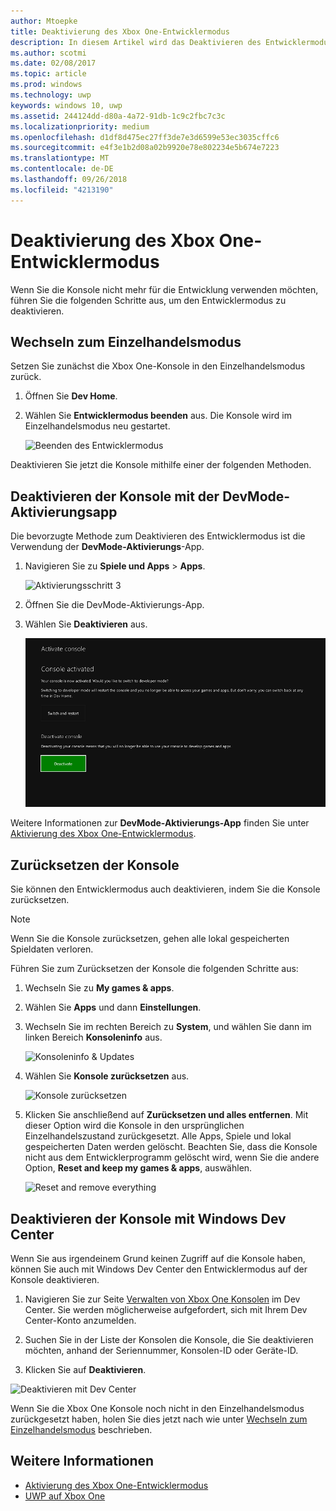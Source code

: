```yaml
---
author: Mtoepke
title: Deaktivierung des Xbox One-Entwicklermodus
description: In diesem Artikel wird das Deaktivieren des Entwicklermodus beschrieben.
ms.author: scotmi
ms.date: 02/08/2017
ms.topic: article
ms.prod: windows
ms.technology: uwp
keywords: windows 10, uwp
ms.assetid: 244124dd-d80a-4a72-91db-1c9c2fbc7c3c
ms.localizationpriority: medium
ms.openlocfilehash: d1df8d475ec27ff3de7e3d6599e53ec3035cffc6
ms.sourcegitcommit: e4f3e1b2d08a02b9920e78e802234e5b674e7223
ms.translationtype: MT
ms.contentlocale: de-DE
ms.lasthandoff: 09/26/2018
ms.locfileid: "4213190"
---
```

# <a name="xbox-one-developer-mode-deactivation"></a>Deaktivierung des Xbox One-Entwicklermodus

Wenn Sie die Konsole nicht mehr für die Entwicklung verwenden möchten, führen Sie die folgenden Schritte aus, um den Entwicklermodus zu deaktivieren.

## <a name="switch-to-retail-mode"></a>Wechseln zum Einzelhandelsmodus

Setzen Sie zunächst die Xbox One-Konsole in den Einzelhandelsmodus zurück.

1. Öffnen Sie **Dev Home**.

2. Wählen Sie **Entwicklermodus beenden** aus.  Die Konsole wird im Einzelhandelsmodus neu gestartet.  

   ![Beenden des Entwicklermodus](images/devkit-deactivation-1.png)

Deaktivieren Sie jetzt die Konsole mithilfe einer der folgenden Methoden.

## <a name="deactivate-your-console-using-the-dev-mode-activation-app"></a>Deaktivieren der Konsole mit der DevMode-Aktivierungsapp

Die bevorzugte Methode zum Deaktivieren des Entwicklermodus ist die Verwendung der **DevMode-Aktivierungs**-App. 

1. Navigieren Sie zu **Spiele und Apps** > **Apps**.
  
   ![Aktivierungsschritt 3](images/devkit-deactivation-5.png)    
   
2.  Öffnen Sie die DevMode-Aktivierungs-App.

3.  Wählen Sie **Deaktivieren** aus.
  
    ![Deaktivieren der Konsole](images/deactivation-app.png)

Weitere Informationen zur **DevMode-Aktivierungs-App** finden Sie unter [Aktivierung des Xbox One-Entwicklermodus](devkit-activation.md). 

## <a name="reset-your-console"></a>Zurücksetzen der Konsole

Sie können den Entwicklermodus auch deaktivieren, indem Sie die Konsole zurücksetzen.  

> [!NOTE]
> Wenn Sie die Konsole zurücksetzen, gehen alle lokal gespeicherten Spieldaten verloren.

Führen Sie zum Zurücksetzen der Konsole die folgenden Schritte aus:

1.  Wechseln Sie zu **My games & apps**.

2.  Wählen Sie **Apps** und dann **Einstellungen**.

3.  Wechseln Sie im rechten Bereich zu **System**, und wählen Sie dann im linken Bereich **Konsoleninfo** aus.   
   
    ![Konsoleninfo & Updates](images/devkit-deactivation-2.png)  
    
4.  Wählen Sie **Konsole zurücksetzen** aus.
    
    ![Konsole zurücksetzen](images/devkit-deactivation-3.png)
    
5.  Klicken Sie anschließend auf **Zurücksetzen und alles entfernen**. Mit dieser Option wird die Konsole in den ursprünglichen Einzelhandelszustand zurückgesetzt.  Alle Apps, Spiele und lokal gespeicherten Daten werden gelöscht. Beachten Sie, dass die Konsole nicht aus dem Entwicklerprogramm gelöscht wird, wenn Sie die andere Option, **Reset and keep my games & apps**, auswählen.  
   
    ![Reset and remove everything](images/devkit-deactivation-4.png)

## <a name="deactivate-your-console-using-windows-dev-center"></a>Deaktivieren der Konsole mit Windows Dev Center

Wenn Sie aus irgendeinem Grund keinen Zugriff auf die Konsole haben, können Sie auch mit Windows Dev Center den Entwicklermodus auf der Konsole deaktivieren.

1. Navigieren Sie zur Seite [Verwalten von Xbox One Konsolen](https://partner.microsoft.com/xboxdevices) im Dev Center. Sie werden möglicherweise aufgefordert, sich mit Ihrem Dev Center-Konto anzumelden.

2. Suchen Sie in der Liste der Konsolen die Konsole, die Sie deaktivieren möchten, anhand der Seriennummer, Konsolen-ID oder Geräte-ID.  

3. Klicken Sie auf **Deaktivieren**.  
  
![Deaktivieren mit Dev Center](images/devkit-deactivation-6.png)

Wenn Sie die Xbox One Konsole noch nicht in den Einzelhandelsmodus zurückgesetzt haben, holen Sie dies jetzt nach wie unter [Wechseln zum Einzelhandelsmodus](#switch-to-retail-mode) beschrieben.

## <a name="see-also"></a>Weitere Informationen
- [Aktivierung des Xbox One-Entwicklermodus](devkit-activation.md)
- [UWP auf Xbox One](index.md)

